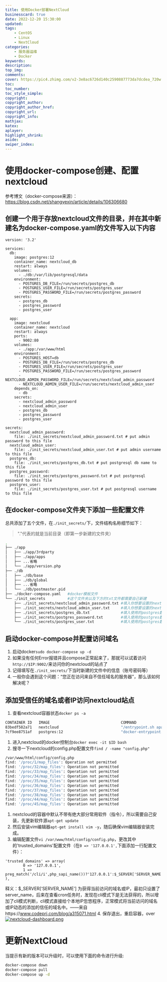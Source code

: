 ```yaml
---
title: 使用Docker部署NextCloud
businesscard: true
date: 2022-12-20 15:30:00
updated:
tags: 
    - CentOS
    - Linux
    - NextCloud
categories: 
    - 服务器运维
    - Docker
keywords:
description:
top_img:
comments:
cover: https://pic4.zhimg.com/v2-3e8ac6726d140c2590887773da7dcdea_720w.jpg?source=172ae18b
toc:
toc_number:
toc_style_simple:
copyright:
copyright_author:
copyright_author_href:
copyright_url:
copyright_info:
mathjax:
katex:
aplayer:
highlight_shrink:
aside:
swiper_index:
---
```

# 使用docker-compose创建、配置nextcloud
参考博文（docker-compose来源）：https://blog.csdn.net/shangyexin/article/details/106306680
## 创建一个用于存放nextcloud文件的目录，并在其中新建名为docker-compose.yaml的文件写入以下内容
```vim
version: '3.2'

services:
  db:
    image: postgres:12
    container_name: nextcloud_db
    restart: always
    volumes:
      - ./db:/var/lib/postgresql/data
    environment:
      - POSTGRES_DB_FILE=/run/secrets/postgres_db
      - POSTGRES_USER_FILE=/run/secrets/postgres_user
      - POSTGRES_PASSWORD_FILE=/run/secrets/postgres_password
    secrets:
      - postgres_db
      - postgres_password
      - postgres_user

  app:
    image: nextcloud
    container_name: nextcloud
    restart: always
    ports:
      - 9002:80
    volumes:
      - ./app:/var/www/html
    environment:
      - POSTGRES_HOST=db
      - POSTGRES_DB_FILE=/run/secrets/postgres_db
      - POSTGRES_USER_FILE=/run/secrets/postgres_user
      - POSTGRES_PASSWORD_FILE=/run/secrets/postgres_password
      - NEXTCLOUD_ADMIN_PASSWORD_FILE=/run/secrets/nextcloud_admin_password
      - NEXTCLOUD_ADMIN_USER_FILE=/run/secrets/nextcloud_admin_user
    depends_on:
      - db
    secrets:
      - nextcloud_admin_password
      - nextcloud_admin_user
      - postgres_db
      - postgres_password
      - postgres_user

secrets:
  nextcloud_admin_password:
    file: ./init_secrets/nextcloud_admin_password.txt # put admin password to this file
  nextcloud_admin_user:
    file: ./init_secrets/nextcloud_admin_user.txt # put admin username to this file
  postgres_db:
    file: ./init_secrets/postgres_db.txt # put postgresql db name to this file
  postgres_password:
    file: ./init_secrets/postgres_password.txt # put postgresql password to this file
  postgres_user:
    file: ./init_secrets/postgres_user.txt # put postgresql username to this file
```
## 在docker-compose文件夹下添加一些配置文件
总共添加了五个文件，在`./init_secrets/`下，文件结构名称细节如下：
> "."代表的就是当前目录（即第一步新建的文件夹）
```bash
.
├── ./app
│   ├── ./app/3rdparty
│   ├── ./app/apps
│   ├── ...省略
│   └── ./app/version.php
├── ./db
│   ├── ./db/base
│   ├── ./db/global
│   ├── ...省略
│   └── ./db/postmaster.pid
├── ./docker-compose.yaml   #docker模板文件
└── ./init_secrets          #这个文件夹以及下方的txt文件都需要自己新建
    ├── ./init_secrets/nextcloud_admin_password.txt #填入你想要设置的nextcloud的管理员密码
    ├── ./init_secrets/nextcloud_admin_user.txt     #填入你想要设置的nextcloud的管理员账号
    ├── ./init_secrets/postgres_db.txt              #填入使用的postgres数据库的数据库名
    ├── ./init_secrets/postgres_password.txt        #填入使用的postgres数据库的数据库密码
    └── ./init_secrets/postgres_user.txt            #填入使用的postgres数据库的访问用户名
```
## 启动docker-compose并配置访问域名
1. 启动docker`sudo docker-compose up -d`
2. 如果没有任何Error报错并且compose正常起来了，那就可以试着访问`http://$IP:9002/`来访问你的nextcloud的站点了
3. 记得填写在`./init_secrets/`下当时新建的文件中的信息（账号密码等）
4. 一般你会遇到这个问题：“您正在访问来自不信任域名的服务器”，那么该如何解决呢？
## 添加受信任的域名或者IP访问nextcloud站点
1. 查看nextcloud容器状态`docker ps -a`
```bash
CONTAINER ID   IMAGE                                COMMAND                  CREATED        STATUS                  PORTS                                                           NAMES
83bedf582a71   nextcloud                            "/entrypoint.sh apac…"   5 hours ago    Up 4 hours              0.0.0.0:9002->80/tcp, :::9002->80/tcp                           nextcloud
7cf9ee8751af   postgres:12                          "docker-entrypoint.s…"   5 hours ago    Up 5 hours              5432/tcp                                                        nextcloud_db
```
1. 进入nextcloud的docker控制台`docker exec -it $ID bash`
2. 搜寻一下nextcloud的config.php配置文件`find / -name "config.php"`
```bash
/var/www/html/config/config.php
find: '/proc/1/map_files': Operation not permitted
find: '/proc/32/map_files': Operation not permitted
find: '/proc/33/map_files': Operation not permitted
find: '/proc/34/map_files': Operation not permitted
find: '/proc/35/map_files': Operation not permitted
find: '/proc/36/map_files': Operation not permitted
find: '/proc/37/map_files': Operation not permitted
find: '/proc/38/map_files': Operation not permitted
find: '/proc/44/map_files': Operation not permitted
find: '/proc/45/map_files': Operation not permitted
```
1. nextcloud的容器中默认不带有绝大部分常用软件（指令），所以需要自己安装，先更新软件源`apt-get update`
2. 然后安装vim编辑器`apt-get install vim -y`，随后确保vim编辑器安装完成。
3. 编辑配置文件`vi /var/www/html/config/config.php`，更改其中的'trusted_domains'配置文件（在`0 => '127.0.0.1',`下面添加一行配置文件）：
```vim
'trusted_domains' => array(
        0 => '127.0.0.1',
        1 => preg_match('/cli/i',php_sapi_name())?'127.0.0.1':$_SERVER['SERVER_NAME'],
),
```
释义：$_SERVER[‘SERVER_NAME’] 为获得当前访问的域名或IP，最初只设置了server_name，后来在查看cron任务时，发现在cli模式下是无法获得的，所以增加了cli模式判断，cli模式直接给个本地IP忽悠程序，正常模式将当前访问的域名或IP动态的添加的信任的域名中。——来自https://www.codeprj.com/blog/a315071.html
4. 保存退出，重启容器，over
[![nextcloud-dashboard.png](https://pic.horon.top/images/2022/12/20/nextcloud-dashboard.png)](https://pic.horon.top/image/V8n)
# 更新NextCloud
当提示有新的版本可以升级时，可以使用下面的命令进行升级:
```bash
docker-compose down
docker-compose pull
docker-compose up -d
```